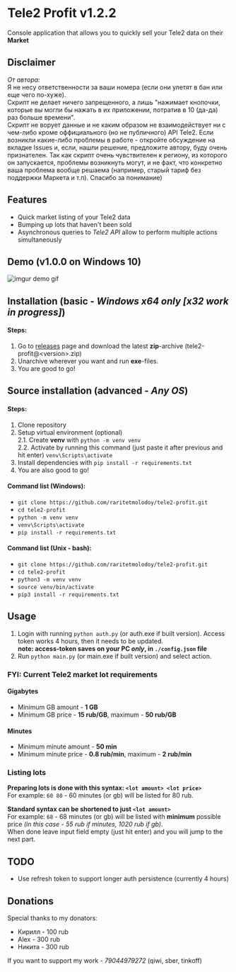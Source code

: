 # Tele2 Profit v1.2.2
Console application that allows you to quickly sell your Tele2 data on their **Market**


## Disclaimer
_От автора:_  
Я не несу ответственности за ваши номера (если они улетят в бан или еще чего по-хуже).  
Скрипт не делает ничего запрещенного, а лишь "нажимает кнопочки, которые вы могли
бы нажать в их приложении, потратив в 10 (да-да) раз больше времени".  
Скрипт не ворует данные и не каким образом не взаимодействует ни с чем-либо кроме
оффициального (но не публичного) API Tele2.
Если возникли какие-либо проблемы в работе - откройте обсуждение на вкладке Issues и,
если, нашли решение, предложите автору, буду очень признателен. Так как скрипт очень
чувствителен к региону, из которого он запускается, проблемы возникнуть могут, и не факт,
что конкретно ваша проблема вообще решаема (например, старый тариф без поддержки
Маркета и т.п). Спасибо за понимание)


## Features
* Quick market listing of your Tele2 data
* Bumping up lots that haven't been sold
* Asynchronous queries to _Tele2 API_ allow to perform multiple actions simultaneously


## Demo (v1.0.0 on Windows 10)
![imgur demo gif](https://i.imgur.com/xKTTRDS.gif)


## Installation (basic - *Windows x64 only [x32 work in progress]*)
#### Steps:
1. Go to [releases](https://github.com/raritetmolodoy/tele2-profit/releases) page
and download the latest **zip**-archive (tele2-profit@\<version\>.zip)
2. Unarchive wherever you want and run **exe**-files.
3. You are good to go!


## Source installation (advanced - _Any OS_)
#### Steps:
1. Clone repository
2. Setup virtual environment (optional)  
    2.1. Create **venv** with `python -m venv venv`  
    2.2. Activate by running this command (just paste it after previous and hit enter) `venv\Scripts\activate`
3. Install dependencies with `pip install -r requirements.txt`
4. You are also good to go!

#### Command list (Windows):
* `git clone https://github.com/raritetmolodoy/tele2-profit.git`
* `cd tele2-profit`
* `python -m venv venv`
* `venv\Scripts\activate`
* `pip install -r requirements.txt`

#### Command list (Unix - bash):
* `git clone https://github.com/raritetmolodoy/tele2-profit.git`
* `cd tele2-profit`
* `python3 -m venv venv`
* `source venv/bin/activate`
* `pip3 install -r requirements.txt`


## Usage
1. Login with running `python auth.py` (or auth.exe if built version). Access token works 4 hours, then it needs to be updated.  
**note: access-token saves on your PC _only_, in `./config.json` file** 
2. Run `python main.py` (or main.exe if built version) and select action.

### FYI: Current Tele2 market lot requirements

#### Gigabytes
* Minimum GB amount - **1 GB**
* Minimum GB price - **15 rub/GB**, maximum - **50 rub/GB**

#### Minutes
* Minimum minute amount - **50 min**
* Minimum minute price - **0.8 rub/min**, maximum - **2 rub/min**

### Listing lots
**Preparing lots is done with this syntax: `<lot amount> <lot price>`**  
For example: `60 80` - 60 minutes (or gb) will be listed for 80 rub.  

**Standard syntax can be shortened to just `<lot amount>`**   
For example: `68` -  68 minutes (or gb) will be listed with **minimum** possible price *(in this case - 55 rub if minutes, 1020 rub if gb)*.  
When done leave input field empty (just hit enter) and you will jump to the next part.


## TODO
* Use refresh token to support longer auth persistence (currently 4 hours)

## Donations
Special thanks to my donators:
* Кирилл - 100 rub
* Alex - 300 rub
* Никита - 300 rub  

If you want to support my work - *79044979272* (qiwi, sber, tinkoff)
